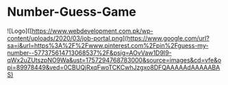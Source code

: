 # Number-Guess-Game
![Logo]([https://www.webdevelopment.com.pk/wp-content/uploads/2020/03/job-portal.png](https://www.google.com/url?sa=i&url=https%3A%2F%2Fwww.pinterest.com%2Fpin%2Fguess-my-number--577375614713068537%2F&psig=AOvVaw1D9I9-qWx2uZUtszpNO9Wa&ust=1757294768783000&source=images&cd=vfe&opi=89978449&ved=0CBUQjRxqFwoTCKCwhJzgxo8DFQAAAAAdAAAAABAS)
